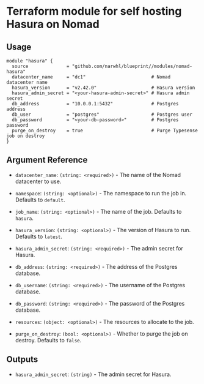 # Terraform module for self hosting Hasura on Nomad

## Usage

```hcl
module "hasura" {
  source              = "github.com/narwhl/blueprint//modules/nomad-hasura"
  datacenter_name     = "dc1"                        # Nomad datacenter name
  hasura_version      = "v2.42.0"                    # Hasura version
  hasura_admin_secret = "<your-hasura-admin-secret>" # Hasura admin secret
  db_address          = "10.0.0.1:5432"              # Postgres address
  db_user             = "postgres"                   # Postgres user
  db_password         = "<your-db-password>"         # Postgres password
  purge_on_destroy    = true                         # Purge Typesense job on destroy
}
```

## Argument Reference

- `datacenter_name`: `(string: <required>)` - The name of the Nomad datacenter to use.

- `namespace`: `(string: <optional>)` - The namespace to run the job in. Defaults to `default`.

- `job_name`: `(string: <optional>)` - The name of the job. Defaults to `hasura`.

- `hasura_version`: `(string: <optional>)` - The version of Hasura to run. Defaults to `latest`.

- `hasura_admin_secret`: `(string: <required>)` - The admin secret for Hasura.

- `db_address`: `(string: <required>)` - The address of the Postgres database.

- `db_username`: `(string: <required>)` - The username of the Postgres database.

- `db_password`: `(string: <required>)` - The password of the Postgres database.

- `resources`: `(object: <optional>)` - The resources to allocate to the job.

- `purge_on_destroy`: `(bool: <optional>)` - Whether to purge the job on destroy. Defaults to `false`.

## Outputs

- `hasura_admin_secret`: `(string)` - The admin secret for Hasura.
